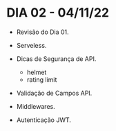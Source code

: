 # DIA 02 - 04/11/22

- Revisão do Dia 01.

- Serveless.
- Dicas de Segurança de API.
  - helmet
  - rating limit
- Validação de Campos API.
- Middlewares.
- Autenticação JWT.
